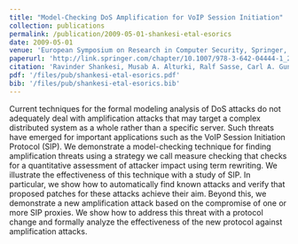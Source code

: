```yaml
---
title: "Model-Checking DoS Amplification for VoIP Session Initiation"
collection: publications
permalink: /publication/2009-05-01-shankesi-etal-esorics
date: 2009-05-01
venue: 'European Symposium on Research in Computer Security, Springer, LNCS 5789, pp 390-405'
paperurl: 'http://link.springer.com/chapter/10.1007/978-3-642-04444-1_24'
citation: 'Ravinder Shankesi, Musab A. Alturki, Ralf Sasse, Carl A. Gunter and José Meseguer'
pdf: '/files/pub/shankesi-etal-esorics.pdf'
bib: '/files/pub/shankesi-etal-esorics.bib'
---
```


Current techniques for the formal modeling analysis of DoS attacks do not adequately deal with amplification attacks that may target a complex distributed system as a whole rather than a specific server. Such threats have emerged for important applications such as the VoIP Session Initiation Protocol (SIP). We demonstrate a model-checking technique for finding amplification threats using a strategy we call measure checking that checks for a quantitative assessment of attacker impact using term rewriting. We illustrate the effectiveness of this technique with a study of SIP. In particular, we show how to automatically find known attacks and verify that proposed patches for these attacks achieve their aim. Beyond this, we demonstrate a new amplification attack based on the compromise of one or more SIP proxies. We show how to address this threat with a protocol change and formally analyze the effectiveness of the new protocol against amplification attacks.
